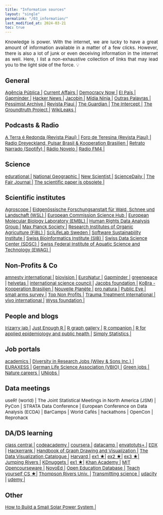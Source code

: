 ```yaml
---
title: "Information sources"
layout: "single"
permalink: "/03_information/"
last_modified_at: 2024-03-21
toc: true
---
```



<p style="font-size:15px" align="justify">
Knowledge is power. With the internet, we are lucky to have a great amount of information available in a matter of a few clicks. However, there is also a lot of junk or even deceiving information in the internet as well. Here, I list a non-exhaustive collection of links that may lead you to the light side of the force. 💡
</p>

## General
<a style="font-size:15px" href="https://apublica.org/">Agência Pública |</a>
<a style="font-size:15px" href="https://www.currentaffairs.org/">Current Affairs |</a>
<a style="font-size:15px" href="https://www.democracynow.org/">Democracy Now |</a>
<a style="font-size:15px" href="https://elpais.com/">El País |</a>
<a style="font-size:15px" href="https://www.gapminder.org/">Gapminder |</a>
<a style="font-size:15px" href="https://news.ycombinator.com/">Hacker News |</a>
<a style="font-size:15px" href="https://www.jacobinmag.com/">Jacobin |</a>
<a style="font-size:15px" href="https://midianinja.org/">Mídia Ninja |</a>
<a style="font-size:15px" href="https://outraspalavras.net/">Outras Palavras |</a>
<a style="font-size:15px" href="https://pessimistsarchive.org/about">Pessimist Archive |</a>
<a style="font-size:15px" href="https://piaui.folha.uol.com.br/">Revista Piauí |</a>
<a style="font-size:15px" href="https://www.theguardian.com/international/">The Guardian |</a>
<a style="font-size:15px" href="https://theintercept.com/">The Intercept |</a>
<a style="font-size:15px" href="https://thegroundtruthproject.org/">The Groundtruth Project |</a>
<a style="font-size:15px" href="https://wikileaks.org/">WikiLeaks |</a>

## Podcasts & Radio
<a style="font-size:15px" href="https://piaui.folha.uol.com.br/radio-piaui/terra-e-redonda/">A Terra é Redonda (Revista Piauí) |</a>
<a style="font-size:15px" href="https://piaui.folha.uol.com.br/radio-piaui/foro-de-teresina/">Foro de Teresina (Revista Piauí) |</a>
<a style="font-size:15px" href="https://mais1cafe.org/category/pt/">Radio Dreyeckland, Pulsar Brasil & Kooperation Brasilien |</a>
<a style="font-size:15px" href="https://open.spotify.com/show/4jqpeAOzOKCLBg3Pc0eZ6j">Retrato Narrado (Spotify) |</a>
<a style="font-size:15px" href="https://www.radionovelo.com.br/">Rádio Novelo |</a>
<a style="font-size:15px" href="https://fm4.orf.at/">Radio FM4 |</a>

## Science
<a style="font-size:15px" href="https://edurational.com/">edurational |</a>
<a style="font-size:15px" href="https://www.nationalgeographic.com/science/">National Geographic |</a>
<a style="font-size:15px" href="https://www.newscientist.com/">New Scientist |</a>
<a style="font-size:15px" href="https://www.sciencedaily.com/">ScienceDaily |</a>
<a style="font-size:15px" href="https://thefairjournal.com/">The Fair Journal |</a>
<a style="font-size:15px" href="https://www.theatlantic.com/science/archive/2018/04/the-scientific-paper-is-obsolete/556676/">The scientific paper is obsolete |</a>

## Scientific institutes
<a style="font-size:15px" href="https://www.agroscope.admin.ch/agroscope/de/home.html">Agroscope |</a>
<a style="font-size:15px" href="https://www.wsl.ch/de/index.html">Eidgenössische Forschungsanstalt für Wald, Schnee und Landschaft (WSL) |</a>
<a style="font-size:15px" href="https://ec.europa.eu/jrc/en">European Commission Science Hub |</a>
<a style="font-size:15px" href="https://www.embl.org/">European Molecular Biology Laboratory (EMBL) |</a>
<a style="font-size:15px" href="https://hrdag.org/">Human Rights Data Analysis Group |</a>
<a style="font-size:15px" href="https://www.mpg.de/de">Max Planck Society |</a>
<a style="font-size:15px" href="https://www.fibl.org/de/">Research Institutes of Organic Agriculture (FiBL) |</a>
<a style="font-size:15px" href="https://www.scilifelab.se/">SciLifeLab Sweden |</a>
<a style="font-size:15px" href="https://www.software.ac.uk/">Software Sustainability Institute |</a>
<a style="font-size:15px" href="https://www.sib.swiss/">Swiss Bioinformatics Institute (SIB) |</a>
<a style="font-size:15px" href="https://datascience.ch/">Swiss Data Science Center (SDSC) |</a>
<a style="font-size:15px" href="https://www.eawag.ch/en/">Swiss Federal Institute of Aquatic Science and Technology (EWAG) |</a>

## Non-Profits & Co
<a style="font-size:15px" href="https://www.amnesty.org/en/">amnesty international |</a>
<a style="font-size:15px" href="https://www.biovision.ch/en">biovision |</a>
<a style="font-size:15px" href="https://www.euronatur.org/">EuroNatur |</a>
<a style="font-size:15px" href="https://www.gapminder.org/">Gapminder |</a>
<a style="font-size:15px" href="https://www.greenpeace.org/global/">greenpeace |</a>
<a style="font-size:15px" href="https://www.helvetas.org/helvetas.de/en">helvetas |</a>
<a style="font-size:15px" href="https://council.science/">international science council |</a>
<a style="font-size:15px" href="https://jacobsfoundation.org/">Jacobs foundation |</a>
<a style="font-size:15px" href="https://www.kooperation-brasilien.org/de/">KoBra - Kooperation Brasilien |</a>
<a style="font-size:15px" href="https://www.nouvelle-planete.ch/en">Nouvelle Planète |</a>
<a style="font-size:15px" href="https://www.pronatura.ch/en">pro natura |</a>
<a style="font-size:15px" href="https://www.publiceye.ch/en/">Public Eye |</a>
<a style="font-size:15px" href="https://www.smallarmssurvey.org/">small arms survey |</a>
<a style="font-size:15px" href="https://topnonprofits.com/">Top Non Profits |</a>
<a style="font-size:15px" href="https://www.tt-intl.org/">Trauma Treatment International |</a>
<a style="font-size:15px" href="https://www.vivo.org/en/">vivo international |</a>
<a style="font-size:15px" href="https://www.wyssfoundation.org/">Wyss foundation |</a>

## People and blogs
<a style="font-size:15px" href="https://rafalab.github.io/">Irizarry lab |</a>
<a style="font-size:15px" href="https://benwhalley.github.io/just-enough-r/">Just Enough R |</a>
<a style="font-size:15px" href="https://www.r-graph-gallery.com/index.html">R graph gallery |</a>
<a style="font-size:15px" href="https://rcompanion.org/handbook/">R companion |</a>
<a style="font-size:15px" href="https://epirhandbook.com/">R for applied epidemiology and public health |</a>
<a style="font-size:15px" href="https://simplystatistics.org/">Simply Statistics |</a>

## Job portals
<a style="font-size:15px" href="https://www.academics.de/">academics |</a>
<a style="font-size:15px" href="https://www.diversityinresearch.careers/jobs/">Diversity in Research Jobs (Wiley & Sons Inc.) |</a>
<a style="font-size:15px" href="https://euraxess.ec.europa.eu/jobs/search/country/switzerland-1110?page=1">EURAXESS |</a>
<a style="font-size:15px" href="https://www.vbio.de/">German Life Science Association (VBIO) |</a>
<a style="font-size:15px" href="https://www.greenjobs.de/">Green jobs |</a>
<a style="font-size:15px" href="https://www.nature.com/naturecareers">Nature careers |</a>
<a style="font-size:15px" href="https://unjobs.org/">UNjobs |</a>

## Data meetings
<p style="font-size:15px">
useR! (world) | 
The Joint Statistical Meetings in North America (JSM) | 
PyCon | 
STRATA Data Conference | 
European Conference on Data Analysis (ECDA) | 
BarCamps | 
World Cafés | 
hackathons | 
OpenCon | 
Reprohack
</p>

## DA/DS learning
<a style="font-size:15px" href="https://www.class-central.com">class central |</a>
<a style="font-size:15px" href="https://www.codecademy.com/">codeacademy |</a>
<a style="font-size:15px" href="https://www.coursera.org/">coursera |</a>
<a style="font-size:15px" href="https://www.datacamp.com">datacamp |</a>
<a style="font-size:15px" href="https://tutsplus.com/">envatotuts+ |</a>
<a style="font-size:15px" href="https://www.edx.org/">EDX |</a>
<a style="font-size:15px" href="https://www.hackerrank.com/">Hackerrank |</a>
<a style="font-size:15px" href="https://cs.brown.edu/people/rtamassi/gdhandbook/">Handbook of Graph Drawing and Visualization |</a>
<a style="font-size:15px" href="https://datavizcatalogue.com/index.html">The Data Visualization Catalogue |</a>
<a style="font-size:15px" href="https://pll.harvard.edu/catalog">Harvard |</a>
<a style="font-size:15px" href="https://tinyurl.com/mspya2ds">ex1 ★|</a>
<a style="font-size:15px" href="https://tinyurl.com/3hkm3hdy">ex2 ★|</a>
<a style="font-size:15px" href="https://tinyurl.com/pv638cap">ex3 ★|</a>
<a style="font-size:15px" href="https://www.jumpingrivers.com/">Jumping Rivers |</a>
<a style="font-size:15px" href="https://www.kdnuggets.com">KDnuggets |</a>
<a style="font-size:15px" href="https://www.kdnuggets.com/enroll-in-a-4-year-computer-science-degree-program-for-free">ex1 ★|</a>
<a style="font-size:15px" href="https://www.khanacademy.org">Khan Academy |</a>
<a style="font-size:15px" href="https://ocw.mit.edu/">MIT Opencourseware |</a>
<a style="font-size:15px" href="https://course.novoed.com/courses">NovoEd |</a>
<a style="font-size:15px" href="https://www.oedb.org/">Open Education Database |</a>
<a style="font-size:15px" href="https://teachyourselfcs.com">Teach yourself CS ★|</a>
<a style="font-size:15px" href="https://www.tru.ca/distance.html">Thompson Rivers Univ. |</a>
<a style="font-size:15px" href="https://www.transmittingscience.com/">Transmitting science |</a>
<a style="font-size:15px" href="https://www.udacity.com/">udacity |</a>
<a style="font-size:15px" href="https://www.udemy.com/">udemy |</a>

## Other
<a style="font-size:15px" href="https://solar.lowtechmagazine.com/2023/12/how-to-build-a-small-solar-power-system/">How to Build a Small Solar Power System |</a>
